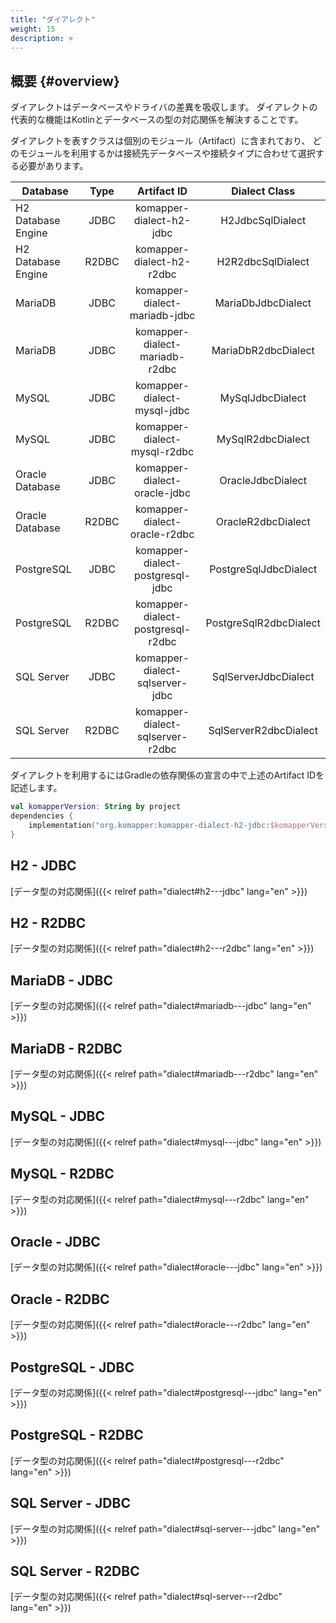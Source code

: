 ```yaml
---
title: "ダイアレクト"
weight: 15
description: >
---
```


## 概要 {#overview}

ダイアレクトはデータベースやドライバの差異を吸収します。
ダイアレクトの代表的な機能はKotlinとデータベースの型の対応関係を解決することです。

ダイアレクトを表すクラスは個別のモジュール（Artifact）に含まれており、
どのモジュールを利用するかは接続先データベースや接続タイプに合わせて選択する必要があります。

| Database           | Type  |            Artifact ID            |     Dialect Class      |
|--------------------|:-----:|:---------------------------------:|:----------------------:|
| H2 Database Engine | JDBC  |     komapper-dialect-h2-jdbc      |    H2JdbcSqlDialect    |
| H2 Database Engine | R2DBC |     komapper-dialect-h2-r2dbc     |   H2R2dbcSqlDialect    |
| MariaDB            | JDBC  |   komapper-dialect-mariadb-jdbc   |   MariaDbJdbcDialect   |
| MariaDB            | JDBC  |  komapper-dialect-mariadb-r2dbc   |  MariaDbR2dbcDialect   |
| MySQL              | JDBC  |    komapper-dialect-mysql-jdbc    |    MySqlJdbcDialect    |
| MySQL              | JDBC  |   komapper-dialect-mysql-r2dbc    |   MySqlR2dbcDialect    |
| Oracle Database    | JDBC  |   komapper-dialect-oracle-jdbc    |   OracleJdbcDialect    |
| Oracle Database    | R2DBC |   komapper-dialect-oracle-r2dbc   |   OracleR2dbcDialect   |
| PostgreSQL         | JDBC  | komapper-dialect-postgresql-jdbc  | PostgreSqlJdbcDialect  |
| PostgreSQL         | R2DBC | komapper-dialect-postgresql-r2dbc | PostgreSqlR2dbcDialect |
| SQL Server         | JDBC  |  komapper-dialect-sqlserver-jdbc  |  SqlServerJdbcDialect  |
| SQL Server         | R2DBC | komapper-dialect-sqlserver-r2dbc  | SqlServerR2dbcDialect  |

ダイアレクトを利用するにはGradleの依存関係の宣言の中で上述のArtifact IDを記述します。

```kotlin
val komapperVersion: String by project
dependencies {
    implementation("org.komapper:komapper-dialect-h2-jdbc:$komapperVersion")
}
```

## H2 - JDBC

[データ型の対応関係]({{< relref path="dialect#h2---jdbc" lang="en" >}})

## H2 - R2DBC

[データ型の対応関係]({{< relref path="dialect#h2---r2dbc" lang="en" >}})

## MariaDB - JDBC

[データ型の対応関係]({{< relref path="dialect#mariadb---jdbc" lang="en" >}})

## MariaDB - R2DBC

[データ型の対応関係]({{< relref path="dialect#mariadb---r2dbc" lang="en" >}})

## MySQL - JDBC

[データ型の対応関係]({{< relref path="dialect#mysql---jdbc" lang="en" >}})

## MySQL - R2DBC

[データ型の対応関係]({{< relref path="dialect#mysql---r2dbc" lang="en" >}})

## Oracle - JDBC

[データ型の対応関係]({{< relref path="dialect#oracle---jdbc" lang="en" >}})

## Oracle - R2DBC

[データ型の対応関係]({{< relref path="dialect#oracle---r2dbc" lang="en" >}})

## PostgreSQL - JDBC

[データ型の対応関係]({{< relref path="dialect#postgresql---jdbc" lang="en" >}})

## PostgreSQL - R2DBC

[データ型の対応関係]({{< relref path="dialect#postgresql---r2dbc" lang="en" >}})

## SQL Server - JDBC

[データ型の対応関係]({{< relref path="dialect#sql-server---jdbc" lang="en" >}})

## SQL Server - R2DBC

[データ型の対応関係]({{< relref path="dialect#sql-server---r2dbc" lang="en" >}})
